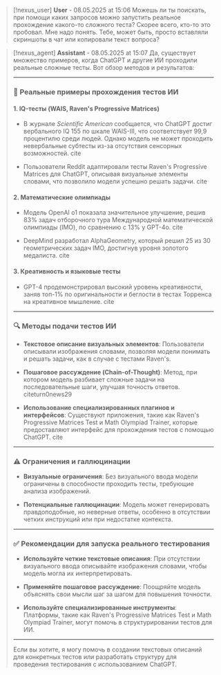 >[!nexus_user] **User** - 08.05.2025 at 15:06
> Можешь ли ты поискать, при помощи каких запросов можно запустить реальное прохождение какого-то сложного теста? Скорее всего, кто-то это пробовал. Мне надо понять. Тебе, может быть, просто вставляли скриншоты в чат или копировали текст вопроса?
<!-- UID: bbb21981-23b0-4b8b-b323-8b1e61bdc56c -->




>[!nexus_agent] **Assistant** - 08.05.2025 at 15:07
> Да, существует множество примеров, когда ChatGPT и другие ИИ проходили реальные сложные тесты. Вот обзор методов и результатов:
> 
> ---
> 
> ### 🧠 **Реальные примеры прохождения тестов ИИ**
> 
> #### 1. **IQ-тесты (WAIS, Raven's Progressive Matrices)**
> - В журнале *Scientific American* сообщается, что ChatGPT достиг вербального IQ 155 по шкале WAIS-III, что соответствует 99,9 процентилю среди людей. Однако модель не может проходить невербальные субтесты из-за отсутствия сенсорных возможностей. cite
> 
> - Пользователи Reddit адаптировали тесты Raven's Progressive Matrices для ChatGPT, описывая визуальные элементы словами, что позволило модели успешно решать задачи. cite
> 
> #### 2. **Математические олимпиады**
> - Модель OpenAI o1 показала значительное улучшение, решив 83% задач отборочного тура Международной математической олимпиады (IMO), по сравнению с 13% у GPT-4o. cite
> 
> - DeepMind разработал AlphaGeometry, который решил 25 из 30 геометрических задач IMO, достигнув уровня золотого медалиста. cite
> 
> #### 3. **Креативность и языковые тесты**
> - GPT-4 продемонстрировал высокий уровень креативности, заняв топ-1% по оригинальности и беглости в тестах Торренса на креативное мышление. cite
> 
> ---
> 
> ### 🔍 **Методы подачи тестов ИИ**
> 
> - **Текстовое описание визуальных элементов**: Пользователи описывали изображения словами, позволяя модели понимать и решать задачи, как в случае с тестами Raven's.
> 
> - **Пошаговое рассуждение (Chain-of-Thought)**: Метод, при котором модель разбивает сложные задачи на последовательные шаги, улучшая точность ответов. citeturn0news29
> 
> - **Использование специализированных плагинов и интерфейсов**: Существуют приложения, такие как Raven's Progressive Matrices Test и Math Olympiad Trainer, которые предоставляют интерфейс для прохождения тестов с помощью ChatGPT. cite
> 
> ---
> 
> ### ⚠️ **Ограничения и галлюцинации**
> 
> - **Визуальные ограничения**: Без визуального ввода модели ограничены в способности проходить тесты, требующие анализа изображений.
> 
> - **Потенциальные галлюцинации**: Модель может генерировать правдоподобные, но неверные ответы, особенно в отсутствии четких инструкций или при недостатке контекста.
> 
> ---
> 
> ### ✅ **Рекомендации для запуска реального тестирования**
> 
> - **Используйте четкие текстовые описания**: При отсутствии визуального ввода описывайте изображения словами, чтобы модель могла их интерпретировать.
> 
> - **Применяйте пошаговое рассуждение**: Поощряйте модель объяснять свои мысли шаг за шагом для повышения точности.
> 
> - **Используйте специализированные инструменты**: Платформы, такие как Raven's Progressive Matrices Test и Math Olympiad Trainer, могут помочь в структурировании тестов для ИИ.
> 
> ---
> 
> Если вы хотите, я могу помочь в создании текстовых описаний для конкретных тестов или разработать структуру для проведения тестирования с использованием ChatGPT.
<!-- UID: 07a6393b-1b90-4e4e-9ffe-1b03acb2ff20 -->